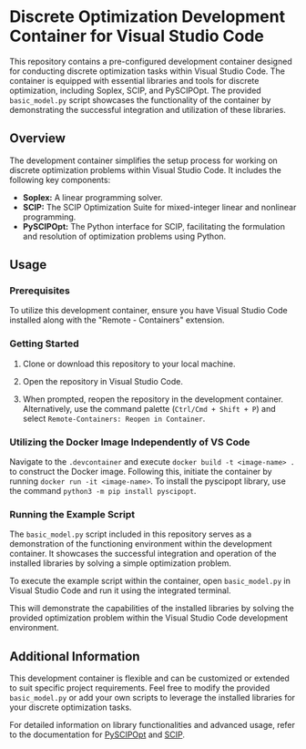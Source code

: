 # Discrete Optimization Development Container for Visual Studio Code

This repository contains a pre-configured development container designed for conducting discrete optimization tasks within Visual Studio Code. The container is equipped with essential libraries and tools for discrete optimization, including Soplex, SCIP, and PySCIPOpt. The provided `basic_model.py` script showcases the functionality of the container by demonstrating the successful integration and utilization of these libraries.

## Overview

The development container simplifies the setup process for working on discrete optimization problems within Visual Studio Code. It includes the following key components:

- **Soplex:** A linear programming solver.
- **SCIP:** The SCIP Optimization Suite for mixed-integer linear and nonlinear programming.
- **PySCIPOpt:** The Python interface for SCIP, facilitating the formulation and resolution of optimization problems using Python.

## Usage

### Prerequisites

To utilize this development container, ensure you have Visual Studio Code installed along with the "Remote - Containers" extension.

### Getting Started

1. Clone or download this repository to your local machine.

2. Open the repository in Visual Studio Code.

3. When prompted, reopen the repository in the development container. Alternatively, use the command palette (`Ctrl/Cmd + Shift + P`) and select `Remote-Containers: Reopen in Container`.

### Utilizing the Docker Image Independently of VS Code

Navigate to the `.devcontainer` and execute `docker build -t <image-name> .` to construct the Docker image. Following this, initiate the container by running `docker run -it <image-name>`.
To install the pyscipopt library, use the command `python3 -m pip install pyscipopt`.

### Running the Example Script

The `basic_model.py` script included in this repository serves as a demonstration of the functioning environment within the development container. It showcases the successful integration and operation of the installed libraries by solving a simple optimization problem.

To execute the example script within the container, open `basic_model.py` in Visual Studio Code and run it using the integrated terminal.

This will demonstrate the capabilities of the installed libraries by solving the provided optimization problem within the Visual Studio Code development environment.

## Additional Information

This development container is flexible and can be customized or extended to suit specific project requirements. Feel free to modify the provided `basic_model.py` or add your own scripts to leverage the installed libraries for your discrete optimization tasks.

For detailed information on library functionalities and advanced usage, refer to the documentation for [PySCIPOpt](https://pyscipopt.readthedocs.io/en/latest/) and [SCIP](https://scipopt.org/).
